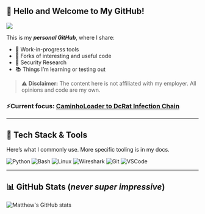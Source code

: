 ## 👋 Hello and Welcome to My GitHub!

![](https://komarev.com/ghpvc/?username=matthewoneil0&label=Profile+Views)

This is my ***personal GitHub***, where I share:

- 🚧 Work-in-progress tools  
- 🔁 Forks of interesting and useful code  
- 🧪 Security Research
- 📚 Things I’m learning or testing out

> ⚠️ **Disclaimer:** The content here is not affiliated with my employer. All opinions and code are my own.

### ⚡**Current focus**: [CaminhoLoader to DcRat Infection Chain]([Malware-Analysis/KatzStealer/README.md](https://github.com/matthewoneil0/Malware-Analysis/tree/main/KatzStealer))

---

## 🧰 Tech Stack & Tools

Here’s what I commonly use. More specific tooling is in my docs.

![Python](https://img.shields.io/badge/Python-3670A0?style=for-the-badge&logo=python&logoColor=fff)
![Bash](https://img.shields.io/badge/Bash-121011?style=for-the-badge&logo=gnu-bash&logoColor=white)
![Linux](https://img.shields.io/badge/Linux-FCC624?style=for-the-badge&logo=linux&logoColor=black)
![Wireshark](https://img.shields.io/badge/Wireshark-1679A7?style=for-the-badge&logo=wireshark&logoColor=white)
![Git](https://img.shields.io/badge/Git-F05032?style=for-the-badge&logo=git&logoColor=white)
![VSCode](https://img.shields.io/badge/VSCode-007ACC?style=for-the-badge&logo=visual-studio-code&logoColor=white)

---

## 📊 GitHub Stats (***never super impressive***)

![Matthew's GitHub stats](https://github-readme-stats.vercel.app/api?username=matthewoneil0&show_icons=true&theme=vision-friendly-dark&count_private=true)
